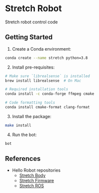 # Stretch Robot

Stretch robot control code

## Getting Started

1. Create a Conda environment:

```bash
conda create --name stretch python=3.8
```

2. Install pre-requisites:

```bash
# Make sure `librealsense` is installed
brew install librealsense  # On Mac

# Required installation tools
conda install -c conda-forge ffmpeg cmake

# Code formatting tools
conda install cmake-format clang-format
```

3. Install the package:

```bash
make install
```

4. Run the bot:

```bash
bot
```

## References

- Hello Robot repositories
  - [Stretch Body](https://github.com/hello-robot/stretch_body)
  - [Stretch Firmware](https://github.com/hello-robot/stretch_firmware)
  - [Stretch ROS](https://github.com/hello-robot/stretch_ros)
